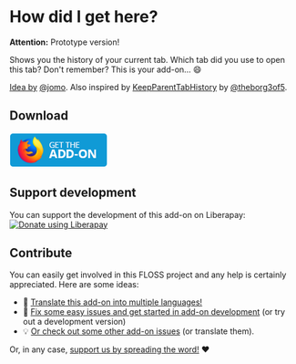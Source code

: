 # How did I get here?

**Attention:** Prototype version!

Shows you the history of your current tab. Which tab did you use to open this tab? Don't remember? This is your add-on… :smile:

[Idea by](https://mstdn.io/@jomo/100080000369608251) [@jomo](https://mstdn.io/@jomo).
Also inspired by [KeepParentTabHistory](https://github.com/theborg3of5/KeepParentTabHistory) by [@theborg3of5](https://github.com/theborg3of5).

## Download

**[![Get it for Firefox!](assets/amobutton.png)](https://addons.mozilla.org/firefox/addon/how-did-i-get-here/)**

## Support development

You can support the development of this add-on on Liberapay:  
[![Donate using Liberapay](https://liberapay.com/assets/widgets/donate.svg)](https://liberapay.com/rugk/donate)

## Contribute

You can easily get involved in this FLOSS project and any help is certainly appreciated. Here are some ideas:

* 📃 [Translate this add-on into multiple languages!](./CONTRIBUTING.md#translations)
* 🐛 [Fix some easy issues and get started in add-on development](CONTRIBUTING.md#coding) (or try out a development version)
* 💡 [Or check out some other add-on issues](CONTRIBUTING.md#need-ideas) (or translate them).

Or, in any case, [support us by spreading the word!](./CONTRIBUTING.md#support-us) ❤️
